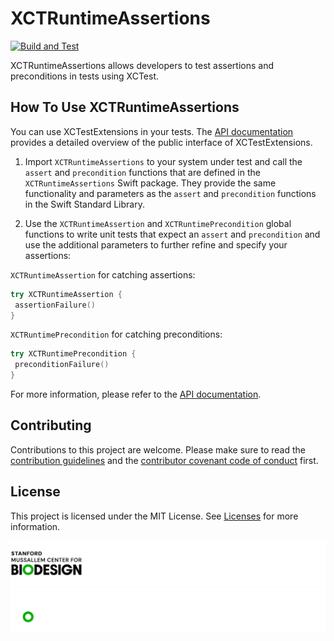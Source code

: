 <!--

This source file is part of the CardinalKit open-source project.

SPDX-FileCopyrightText: 2022 Stanford University and the project authors (see CONTRIBUTORS.md)

SPDX-License-Identifier: MIT
  
-->

# XCTRuntimeAssertions

[![Build and Test](https://github.com/StanfordBDHG/XCTRuntimeAssertions/actions/workflows/build-and-test.yml/badge.svg)](https://github.com/StanfordBDHG/XCTRuntimeAssertions/actions/workflows/build-and-test.yml)

XCTRuntimeAssertions allows developers to test assertions and preconditions in tests using XCTest.


## How To Use XCTRuntimeAssertions

You can use XCTestExtensions in your tests. The [API documentation](https://swiftpackageindex.com/StanfordBDHG/XCTRuntimeAssertions/documentation) provides a detailed overview of the public interface of XCTestExtensions.

1. Import `XCTRuntimeAssertions` to your system under test and call the `assert` and `precondition` functions that are defined in the `XCTRuntimeAssertions` Swift package. They provide the same functionality and parameters as the `assert` and `precondition` functions in the Swift Standard Library.

2. Use the `XCTRuntimeAssertion` and `XCTRuntimePrecondition` global functions to write unit tests that expect an `assert` and `precondition` and use the additional parameters to further refine and specify your assertions:

`XCTRuntimeAssertion` for catching assertions:
```swift
try XCTRuntimeAssertion {
 assertionFailure()
}
```

`XCTRuntimePrecondition` for catching preconditions:
```swift
try XCTRuntimePrecondition {
 preconditionFailure()
}
```

For more information, please refer to the [API documentation](https://swiftpackageindex.com/StanfordBDHG/XCTRuntimeAssertions/documentation).


## Contributing

Contributions to this project are welcome. Please make sure to read the [contribution guidelines](https://github.com/StanfordBDHG/.github/blob/main/CONTRIBUTING.md) and the [contributor covenant code of conduct](https://github.com/StanfordBDHG/.github/blob/main/CODE_OF_CONDUCT.md) first.


## License

This project is licensed under the MIT License. See [Licenses](https://github.com/StanfordBDHG/XCTRuntimeAssertions/tree/main/LICENSES) for more information.

![Stanford Byers Center for Biodesign Logo](https://raw.githubusercontent.com/StanfordBDHG/.github/main/assets/biodesign-footer-light.png#gh-light-mode-only)
![Stanford Byers Center for Biodesign Logo](https://raw.githubusercontent.com/StanfordBDHG/.github/main/assets/biodesign-footer-dark.png#gh-dark-mode-only)

